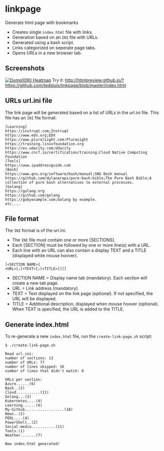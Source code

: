 # linkpage
Generate html page with bookmarks
* Creates single `index.html` file with links.
* Generation based on an `INI` file with URLs.
* Generated using a bash script.
* Links categorized on seperate page tabs.
* Opens URLs in a new browser tab.
  
## Screenshots
[![Dump1090 Heatmap](https://raw.githubusercontent.com/tedsluis/linkpage/master/screenshot.gi)](https://raw.githubusercontent.com/tedsluis/linkpage/master/screenshot.gif)
Try it: http://htmlpreview.github.io/?https://github.com/tedsluis/linkpage/blob/master/index.html


## URLs url.ini file
The link page will be generated based on a list of URLs in the url.ini file. This file has an `INI` file format:  
```
[Learning]
https://instruqt.com;Instruqt
https://www.edx.org;EDX
https://www.pluralsight.com:Plurasight
https://training.linuxfoundation.org
https://eu.udacity.com;Udacity
https://www.cncf.io/certification/training;Cloud Native Computing Foundation
[Tools]
https://www.ipaddressguide.com
[Bash]
https://www.gnu.org/software/bash/manual;GNU Bash manual
https://github.com/dylanaraps/pure-bash-bible;The Pure Bash Bible;A collection of pure bash alternatives to external processes.
[Golang]
https://golang.org
https://github.com/golang
https://gobyexample.com;Golang by example.
etc....
```
  
## File format  
The `INI` format is of the url.ini:   
* The `INI` file must contain one or more [SECTIONS].
* Each [SECTION] must be followed by one or more line(s) with a URL.
* Each line with an URL can also contain a display TEXT and a TITLE (displayed while mouse hoover).
```
[<SECTION NAME>]  
<URL>[;[<TEXT>[;[<TITLE>]]]]
```
* SECTION NAME = Display name tab (mandatory). Each section will create a new tab page.
* URL = Link address (mandatory).
* TEXT = Text displayed on the link page (optional). If not specified, the URL will be displayed.
* TITLE = Additional description, displayed when mouse hoover (optional). When TEXT is specified, the URL is added to the TITLE.
  
## Generate index.html
To re-generate a new `index.html` file, run the `create-link-page.sh` script:  
```
$ ./create-link-page.sh 

Read url.ini:
number of sections: 13
number of URLs: 77
number of lines skipped: 16
number of lines that didn't match: 0

URLs per section:
Azure......(6)
Bash..(2)
Cloud...........(11)
Golang...(3)
Kubernetes....(4)
Learning......(6)
My-Github..................(18)
News..(2)
PERL....(4)
PowerShell..(2)
Social-media...........(11)
Tools.(1)
Weather.......(7)

New index.html generated!
```
